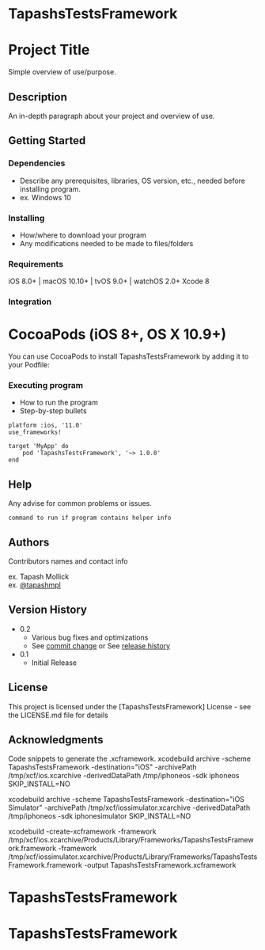 # TapashsTestsFramework
# Project Title

Simple overview of use/purpose.

## Description

An in-depth paragraph about your project and overview of use.

## Getting Started

### Dependencies

* Describe any prerequisites, libraries, OS version, etc., needed before installing program.
* ex. Windows 10

### Installing

* How/where to download your program
* Any modifications needed to be made to files/folders
### Requirements
iOS 8.0+ | macOS 10.10+ | tvOS 9.0+ | watchOS 2.0+
Xcode 8
### Integration
# CocoaPods (iOS 8+, OS X 10.9+)
You can use CocoaPods to install TapashsTestsFramework by adding it to your Podfile:



### Executing program

* How to run the program
* Step-by-step bullets
```
platform :ios, '11.0'
use_frameworks!

target 'MyApp' do
    pod 'TapashsTestsFramework', '~> 1.0.0'
end
```

## Help

Any advise for common problems or issues.
```
command to run if program contains helper info
```

## Authors

Contributors names and contact info

ex. Tapash Mollick  
ex. [@tapashmpl](https://github.com/tapashmpl)

## Version History

* 0.2
    * Various bug fixes and optimizations
    * See [commit change]() or See [release history]()
* 0.1
    * Initial Release

## License

This project is licensed under the [TapashsTestsFramework] License - see the LICENSE.md file for details

## Acknowledgments

Code snippets to generate the .xcframework.
xcodebuild archive -scheme TapashsTestsFramework -destination="iOS" -archivePath /tmp/xcf/ios.xcarchive -derivedDataPath /tmp/iphoneos -sdk iphoneos SKIP_INSTALL=NO 


xcodebuild archive -scheme TapashsTestsFramework -destination="iOS Simulator" -archivePath /tmp/xcf/iossimulator.xcarchive -derivedDataPath /tmp/iphoneos -sdk iphonesimulator SKIP_INSTALL=NO


xcodebuild -create-xcframework -framework /tmp/xcf/ios.xcarchive/Products/Library/Frameworks/TapashsTestsFramework.framework -framework /tmp/xcf/iossimulator.xcarchive/Products/Library/Frameworks/TapashsTestsFramework.framework -output TapashsTestsFramework.xcframework
# TapashsTestsFramework
# TapashsTestsFramework

